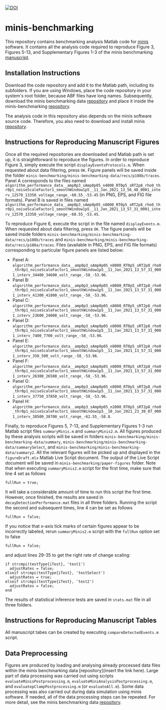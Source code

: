 [![DOI](https://zenodo.org/badge/687046158.svg)](https://zenodo.org/badge/latestdoi/687046158)

# minis-benchmarking
This repository contains benchmarking analysis Matlab code for [minis](https://github.com/dervinism/minis) software. It contains all the analysis code required to reproduce Figure 3, Figures 5-13, and Supplementary Figures 1-3 of the minis benchmarking [manuscript](https://doi.org/10.1101/2022.03.20.485046).

## Installation Instructions
Download the code repository and add it to the Matlab path, including its subfolders. If you are using Windows, place the code repository in your system's root folder, because ABF files have long names. Subsequently, download the minis benchmarking data [repository](https://gin.g-node.org/dervinism/minis-benchmarking-data) and place it inside the minis-benchmarking [repository](https://github.com/dervinism/minis-benchmarking).

The analysis code in this repository also depends on the minis software source code. Therefore, you also need to download and install minis [repository](https://github.com/dervinism/minis/tree/main/source_code).

## Instructions for Reproducing Manuscript Figures
Once all the required repositories are downloaded and Matlab path is set up, it is straightforward to reproduce the figures. In order to reproduce Figure 3, simply execute the script ```displayEventsProtocols.m```. When requested about data filtering, press ```OK```. Figure panels will be saved inside the folder ```minis-benchmarking/minis-benchmarking-data/recs/p108b/traces```. Panel A corresponds to the files named ```algorithm_performance_data__amp0p3_sAmp0p05_n4000_RT0p5_sRT2p8_rho0_thr0p1_noiseScaleFactor1_smoothWindow1p5__11_Jan_2021_13_56_48_0001_interv_12570_13350_voltage_range_-60.55_-53.45``` (in PNG, EPS, and FIG file formats). Panel B is saved in files named ```algorithm_performance_data__amp0p3_sAmp0p05_n8000_RT0p5_sRT2p8_rho0_thr0p1_noiseScaleFactor1_smoothWindow1p5__11_Jan_2021_13_57_31_0001_interv_12570_13350_voltage_range_-60.55_-53.45```.

To reproduce Figure 6, execute the script in the file named ```displayEvents.m```. When requested about data filtering, press ```OK```. The figure panels will be saved inside folders ```minis-benchmarking/minis-benchmarking-data/recs/p108b/traces``` and ```minis-benchmarking/minis-benchmarking-data/recs/p108a/traces```. Files (available in PNG, EPS, and FIG file formats) corresponding to particular figure panels are listed below:
- Panel A: ```algorithm_performance_data__amp0p3_sAmp0p05_n8000_RT0p5_sRT2p8_rho0_thr0p1_noiseScaleFactor1_smoothWindow1p5__11_Jan_2021_13_57_31_0001_interv_34400_34600_volt_range_-58_-53.96```.
- Panel B: ```algorithm_performance_data__amp0p3_sAmp0p05_n8000_RT0p5_sRT2p8_rho0_thr0p1_noiseScaleFactor1_smoothWindow1p5__11_Jan_2021_13_57_31_0001_interv_41300_41800_volt_range_-58_-53.96```.
- Panel C: ```algorithm_performance_data__amp0p3_sAmp0p05_n8000_RT0p5_sRT2p8_rho0_thr0p1_noiseScaleFactor1_smoothWindow1p5__11_Jan_2021_13_57_31_0001_interv_23600_24000_volt_range_-58_-53.96```.
- Panel D: ```algorithm_performance_data__amp0p3_sAmp0p05_n8000_RT0p5_sRT2p8_rho0_thr0p1_noiseScaleFactor1_smoothWindow1p5__11_Jan_2021_13_57_31_0001_interv_7400_7700_volt_range_-58_-53.96```.
- Panel E: ```algorithm_performance_data__amp0p3_sAmp0p05_n8000_RT0p5_sRT2p8_rho0_thr0p1_noiseScaleFactor1_smoothWindow1p5__11_Jan_2021_13_57_31_0001_interv_350_500_volt_range_-58_-53.96```.
- Panel F: ```algorithm_performance_data__amp0p3_sAmp0p05_n8000_RT0p5_sRT2p8_rho0_thr0p1_noiseScaleFactor1_smoothWindow1p5__11_Jan_2021_13_57_31_0001_interv_26300_26500_volt_range_-58_-53.96```.
- Panel G: ```algorithm_performance_data__amp0p3_sAmp0p05_n8000_RT0p5_sRT2p8_rho0_thr0p1_noiseScaleFactor1_smoothWindow1p5__11_Jan_2021_13_57_31_0001_interv_37750_37850_volt_range_-58_-53.96```.
- Panel H: ```algorithm_performance_data__amp0p3_sAmp0p05_n2000_RT0p5_sRT2p8_rho0_thr0p1_noiseScaleFactor1_smoothWindow1p5__10_Jan_2021_23_30_07_0001_interv_38500_38700_volt_range_-62.55_-58.8```.

Finally, to reproduce Figures 5, 7-13, and Supplementary Figures 1-3 run Matlab script files ```summaryMinis.m``` and ```summaryMinis2.m```. All figures produced by these analysis scripts will be saved in folders ```minis-benchmarking/minis-benchmarking-data/summary```, ```minis-benchmarking/minis-benchmarking-data/summarySelect```, and ```minis-benchmarking/minis-benchmarking-data/summary2```. All the relevant figures will be picked up and displayed in the ```figureDraft.mlx``` Matlab Live Script document. The output of the Live Script document will be saved in ```minis-benchmarking/paper-figures``` folder. Note that when executing ```summaryMinis2.m``` script for the first time, make sure that line 4 set as follows
```
fullRun = true;
```
It will take a considerable amount of time to run this script the first time. However, once finished, the results are saved in ```decayDetectionPerformance.mat``` files in all three folders. Running the script the second and subsequent times, line 4 can be set as follows
```
fullRun = false;
```
If you notice that x-axis tick marks of certain figures appear to be incorrectly labeled, rerun ```summaryMinis2.m``` script with the ```fullRun``` option set to false
```
fullRun = false;
```
and adjust lines 29-35 to get the right rate of change scaling:
```
if strcmpi(testType{iTest}, 'test1')
  adjustRates = false;
elseif strcmpi(testType{iTest}, 'testSelect')
  adjustRates = true;
elseif strcmpi(testType{iTest}, 'test2')
  adjustRates = false;
end
```
The results of statistical inference tests are saved in ```stats.mat``` file in all three folders.

## Instructions for Reproducing Manuscript Tables
All manuscript tabes can be created by executing ```compareDetectedEvents.m``` script.

## Data Preprocessing
Figures are produced by loading and analysing already processed data files within the minis benchmarking data [repository](insert the link here). Large part of data processing was carried out using scripts ```evaluateMinisPostprocessing.m```, ```evaluateMiniAnalysisPostprocessing.m```, and ```evaluatepClampPostprocessing.m``` (or ```evaluateAll.m```). Some data processing was also carried out during data simulation using minis software. If needed, all of the data processing steps can be repeated. For more detail, see the minis benchmarking data [repository](https://gin.g-node.org/dervinism/minis-benchmarking-data).
